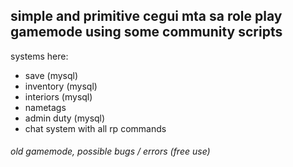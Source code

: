 ## simple and primitive cegui mta sa role play gamemode using some community scripts
systems here: 
* save  (mysql)
* inventory (mysql)
* interiors (mysql)
* nametags
* admin duty (mysql)
* chat system with all rp commands
###### old gamemode, possible bugs / errors (free use)

